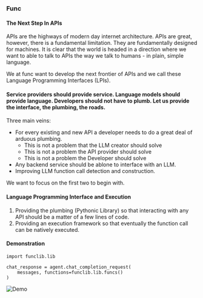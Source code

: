 ### Func

#### The Next Step In APIs

APIs are the highways of modern day internet architecture. APIs are great, however, there is a fundamental limitation. They are fundamentally designed for machines.  It is clear that the world is headed in a direction where we want to able to talk to APIs the way we talk to humans - in plain, simple language. 

We at func want to develop the next frontier of APIs and we call these Language Programming Interfaces (LPIs).

#### Service providers should provide service. Language models should provide language. Developers should not have to plumb. Let us provide the interface, the plumbing, the roads.

Three main veins:
* For every existing and new API a developer needs to do a great deal of arduous plumbing.
    * This is not a problem that the LLM creator should solve
    * This is not a problem the API provider should solve
    * This is not a problem the Developer should solve
* Any backend service should be ablone to interface with an LLM.
* Improving LLM function call detection and construction.

We want to focus on the first two to begin with.

#### Language Programming Interface and Execution
1. Providing the plumbing (Pythonic Library) so that interacting with any API should be a matter of a few lines of code.
2. Providing an execution framework so that eventually the function call can be natively executed.

#### Demonstration

```
import funclib.lib

chat_response = agent.chat_completion_request(
    messages, functions=funclib.lib.funcs()
)
```

![Demo](https://drive.google.com/file/d/1Sw8hJGTyxZmRktlfCQSnPGZlbBizDtty/view?usp=sharing)